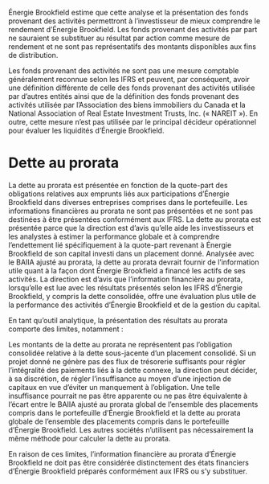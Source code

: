 Énergie Brookfield estime que cette analyse et la présentation des fonds provenant des activités permettront à l’investisseur de mieux comprendre le rendement d’Énergie Brookfield. Les fonds provenant des activités par part ne sauraient se substituer au résultat par action comme mesure de rendement et ne sont pas représentatifs des montants disponibles aux fins de distribution.

Les fonds provenant des activités ne sont pas une mesure comptable généralement reconnue selon les IFRS et peuvent, par conséquent, avoir une définition différente de celle des fonds provenant des activités utilisée par d’autres entités ainsi que de la définition des fonds provenant des activités utilisée par l’Association des biens immobiliers du Canada et la National Association of Real Estate Investment Trusts, Inc. (« NAREIT »). En outre, cette mesure n’est pas utilisée par le principal décideur opérationnel pour évaluer les liquidités d’Énergie Brookfield.

# Dette au prorata

La dette au prorata est présentée en fonction de la quote-part des obligations relatives aux emprunts liés aux participations d’Énergie Brookfield dans diverses entreprises comprises dans le portefeuille. Les informations financières au prorata ne sont pas présentées et ne sont pas destinées à être présentées conformément aux IFRS. La dette au prorata est présentée parce que la direction est d’avis qu’elle aide les investisseurs et les analystes à estimer la performance globale et à comprendre l’endettement lié spécifiquement à la quote-part revenant à Énergie Brookfield de son capital investi dans un placement donné. Analysée avec le BAIIA ajusté au prorata, la dette au prorata devrait fournir de l’information utile quant à la façon dont Énergie Brookfield a financé les actifs de ses activités. La direction est d’avis que l’information financière au prorata, lorsqu’elle est lue avec les résultats présentés selon les IFRS d’Énergie Brookfield, y compris la dette consolidée, offre une évaluation plus utile de la performance des activités d’Énergie Brookfield et de la gestion du capital.

En tant qu’outil analytique, la présentation des résultats au prorata comporte des limites, notamment :

Les montants de la dette au prorata ne représentent pas l’obligation consolidée relative à la dette sous-jacente d’un placement consolidé. Si un projet donné ne génère pas des flux de trésorerie suffisants pour régler l’intégralité des paiements liés à la dette connexe, la direction peut décider, à sa discrétion, de régler l’insuffisance au moyen d’une injection de capitaux en vue d’éviter un manquement à l’obligation. Une telle insuffisance pourrait ne pas être apparente ou ne pas être équivalente à l’écart entre le BAIIA ajusté au prorata global de l’ensemble des placements compris dans le portefeuille d’Énergie Brookfield et la dette au prorata globale de l’ensemble des placements compris dans le portefeuille d’Énergie Brookfield. Les autres sociétés n’utilisent pas nécessairement la même méthode pour calculer la dette au prorata.

En raison de ces limites, l’information financière au prorata d’Énergie Brookfield ne doit pas être considérée distinctement des états financiers d’Énergie Brookfield préparés conformément aux IFRS ou s’y substituer.